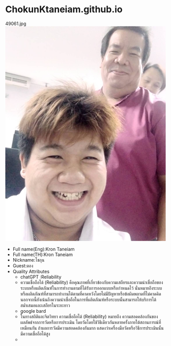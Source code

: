 # ChokunKtaneiam.github.io
49061.jpg
![MarineGEO circle logo](/49061.jpg "MarineGEO logo")

- Full name(Eng):Kron Taneiam
- Full name(TH):Kron Taneiam
- Nickname:โชกุน
- Guest:ตอง
- Quality Attributes
  - chatGPT :Reliability
  - ความเชื่อถือได้ (Reliability) คือคุณภาพที่เกี่ยวข้องกับความเสถียรและความน่าเชื่อถือของระบบหรือผลิตภัณฑ์ในการทำงานตามที่ได้รับการออกแบบหรือกำหนดไว้ นั่นหมายถึงระบบหรือผลิตภัณฑ์ที่สามารถทำงานได้ตามที่คาดหวังโดยไม่มีปัญหาหรือข้อผิดพลาดที่ไม่คาดคิด นอกจากนี้ยังเน้นถึงความน่าเชื่อถือในการที่ผลิตภัณฑ์หรือระบบนั้นสามารถให้บริการได้สม่ำเสมอและเสถียรในระยะยาว
  - google bard
  - ในทางสถิติและจิตวิทยา ความเชื่อถือได้ (Reliability) หมายถึง ความสอดคล้องกันของผลลัพธ์จากการวัดหรือการประเมิน โดยวัดโดยใช้วิธีเดียวกันหลายครั้งภายใต้สถานการณ์ที่เหมือนกัน ถ้าผลการวัดมีความสอดคล้องกันมาก แสดงว่าเครื่องมือวัดหรือวิธีการประเมินนั้นมีความเชื่อถือได้สูง
  -

